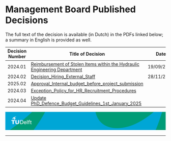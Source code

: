 # Management Board Published Decisions


The full text of the decision is available (in Dutch) in the PDFs linked below; a summary in English is provided as well.

| Decision Number | Title of Decision                                             | Date       |
|-----------------|---------------------------------------------------------------|------------|
| 2024.01         | [Reimbursement of Stolen Items within the Hydraulic Engineering Department](./DecisionFiles/MT_Decision_HE_2024_01.pdf) | 19/09/2024 |
| 2024.02         | [Decision_Hiring_External_Staff](./DecisionFiles/2024.02_Decision_Hiring_External_Staff.pdf) | 28/11/2024  |
| 2025.02         | [Approval_Internal_budget_before_project_submission](./DecisionFiles/2025.02%20Approval%20internal%20budget%20before%20project%20submission.pdf) |  |
| 2024.03         | [Exception_Policy_for_HR_Recruitment_Procedures](./DecisionFiles/2024.03_Exception_Policy_for_HR_Recruitment_Procedures.pdf) |  |
| 2024.04         | [Update PhD_Defence_Budget_Guidelines_1st_January_2025](./DecisionFiles/2024.04_Update_PhD_Defence_Budget_Guidelines_1st_January_2025.pdf) |  |



![footer](../../../figures/footer-tudelft.jpg)
 
-----------------------------------------------------------------------------------------------------

